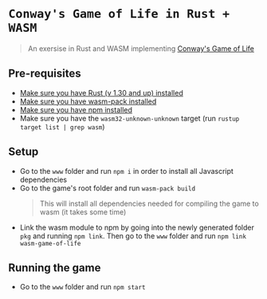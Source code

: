 <meta charset="utf-8"/>

# `Conway's Game of Life in Rust + WASM`

> An exersise in Rust and WASM implementing [Conway's Game of Life](https://en.wikipedia.org/wiki/Conway%27s_Game_of_Life)


## Pre-requisites
* [Make sure you have Rust (v 1.30 and up) installed](https://www.rust-lang.org/tools/install)
* [Make sure you have wasm-pack installed](https://rustwasm.github.io/wasm-pack/installer/)
* [Make sure you have npm installed](https://docs.npmjs.com/downloading-and-installing-node-js-and-npm)
* Make sure you have the `wasm32-unknown-unknown` target (run `rustup target list | grep wasm`)

## Setup
* Go to the `www` folder and run `npm i` in order to install all Javascript dependencies
* Go to the game's root folder and run `wasm-pack build`
   > This will install all dependencies needed for compiling the game to wasm (it takes some time)
* Link the wasm module to npm by going into the newly generated folder `pkg` and running `npm link`. Then go to the `www` folder and run `npm link wasm-game-of-life`

## Running the game
* Go to the `www` folder and run `npm start`
